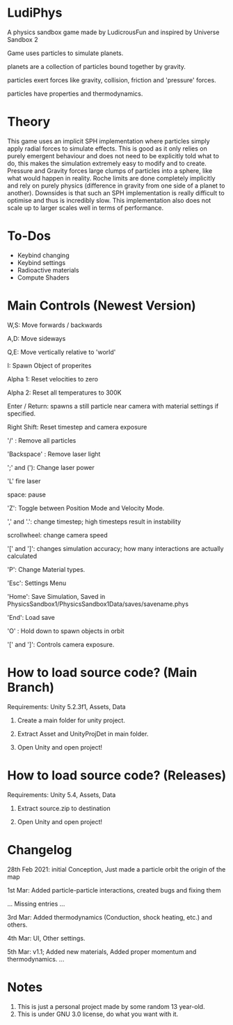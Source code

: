 # LudiPhys
A physics sandbox game made by LudicrousFun and inspired by Universe Sandbox 2

Game uses particles to simulate planets.

planets are a collection of particles bound together by gravity.

particles exert forces like gravity, collision, friction and 'pressure' forces.

particles have properties and thermodynamics.


# Theory

This game uses an implicit SPH implementation where particles simply apply radial forces to simulate effects. This is good as it only relies on purely emergent behaviour and does not need to be explicitly told what to do, this makes the simulation extremely easy to modify and to create. Pressure and Gravity forces large clumps of particles into a sphere, like what would happen in reality. Roche limits are done completely implicitly and rely on purely physics (difference in gravity from one side of a planet to another). Downsides is that such an SPH implementation is really difficult to optimise and thus is incredibly slow. This implementation also does not scale up to larger scales well in terms of performance.


# To-Dos

- Keybind changing
- Keybind settings
- Radioactive materials
- Compute Shaders

# Main Controls (Newest Version)
W,S: Move forwards / backwards

A,D: Move sideways

Q,E: Move vertically relative to 'world'

I: Spawn Object of properites

Alpha 1: Reset velocities to zero

Alpha 2: Reset all temperatures to 300K

Enter / Return: spawns a still particle near camera with material settings if specified.

Right Shift: Reset timestep and camera exposure

'/' : Remove all particles

'Backspace' : Remove laser light

';' and ('): Change laser power

'L' fire laser

space: pause

'Z': Toggle between Position Mode and Velocity Mode.

',' and '.': change timestep; high timesteps result in instability

scrollwheel: change camera speed

'[' and ']': changes simulation accuracy; how many interactions are actually calculated

'P': Change Material types.

'Esc': Settings Menu

'Home': Save Simulation, Saved in PhysicsSandbox1/PhysicsSandbox1Data/saves/savename.phys

'End': Load save

'O' : Hold down to spawn objects in orbit

'[' and ']': Controls camera exposure.


# How to load source code? (Main Branch)

Requirements: Unity 5.2.3f1, Assets, Data

1) Create a main folder for unity project.

2) Extract Asset and UnityProjDet in main folder.

3) Open Unity and open project!


# How to load source code? (Releases)

Requirements: Unity 5.4, Assets, Data

1) Extract source.zip to destination

2) Open Unity and open project!


# Changelog

28th Feb 2021: initial Conception, Just made a particle orbit the origin of the map

1st Mar: Added particle-particle interactions, created bugs and fixing them

... Missing entries ...

3rd Mar: Added thermodynamics (Conduction, shock heating, etc.) and others.

4th Mar: UI, Other settings.

5th Mar: v1.1; Added new materials, Added proper momentum and thermodynamics. 
...

# Notes

1) This is just a personal project made by some random 13 year-old.
2) This is under GNU 3.0 license, do what you want with it.
